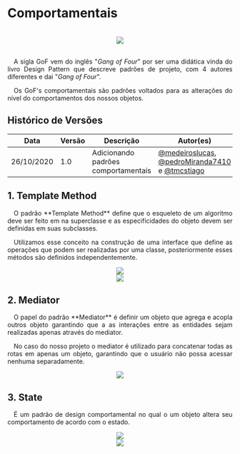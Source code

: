 # Comportamentais
<br>
<div style="display: flex; justify-content: center; align-items:center;">
    <img src="https://unbarqdsw.github.io/2020.1_G11_SYA/assets/gofs/pattern.png">
</div>
<br>

<p align="justify">&emsp;A sigla GoF vem do inglês "<i>Gang of Four</i>" por ser uma didática vinda do livro Design Pattern que descreve padrões de projeto, com 4 autores diferentes e dai "<i>Gang of Four</i>".</p>

<p align="justify">&emsp;Os GoF's comportamentais são padrões voltados para as alterações do nível do comportamentos dos nossos objetos.</p>

## **Histórico de Versões**
Data | Versão | Descrição | Autor(es) 
---- | ----------- | ------ | ---------
26/10/2020 | 1.0 | Adicionando padrões comportamentais | [@medeiroslucas](http://github.com/medeiroslucas), [@pedroMiranda7410](https://github.com/pedroMiranda7410) e [@tmcstiago](http://github.com/tmcstiago)

## **1. Template Method**
<p align="justify">&emsp;O padrão **Template Method** define que o esqueleto de
um algoritmo deve ser feito em na superclasse e as especificidades do objeto
devem ser definidas em suas subclasses.</p>

<p align="justify">&emsp;Utilizamos esse conceito na construção de uma interface
que define as operações que podem ser realizadas por uma classe, posteriormente
esses métodos são definidos independentemente.</p>

<div style="display: flex; justify-content: center; align-items:center;">
    <img src="https://unbarqdsw.github.io/2020.1_G11_SYA/assets/gofs/template_method.png">
</div>

<div style="display: flex; justify-content: center; align-items:center;">
    <img src="https://unbarqdsw.github.io/2020.1_G11_SYA/assets/gofs/template_method_2.png">
</div>

## **2. Mediator**
<p align="justify">&emsp;O papel do padrão **Mediator** é definir um objeto que
agrega e acopla outros objeto garantindo que a as interações entre as entidades
sejam realizadas apenas através do mediator.</p>

<p align="justify">&emsp;No caso do nosso projeto o mediator é utilizado para
concatenar todas as rotas em apenas um objeto, garantindo que o usuário não
possa acessar nenhuma separadamente. </p>

<div style="display: flex; justify-content: center; align-items:center;">
    <img src="https://unbarqdsw.github.io/2020.1_G11_SYA/assets/gofs/mediator.png">
</div>

## **3. State**
<p align="justify">&emsp;É um padrão de design comportamental no qual o um objeto altera seu comportamento de acordo com o estado.</p>

<div style="display: flex; justify-content: center; align-items:center;">
    <img src="https://unbarqdsw.github.io/2020.1_G11_SYA/assets/gofs/state1.jpg">
</div>

<div style="display: flex; justify-content: center; align-items:center;">
    <img src="https://unbarqdsw.github.io/2020.1_G11_SYA/assets/gofs/state2.jpg">
</div>
